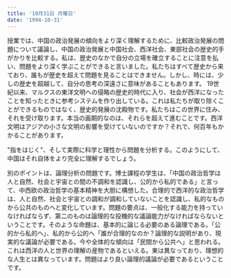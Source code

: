 ```yaml
---
title: '10月31日 月曜日'
date: '1994-10-31'
---
```


授業では、中国の政治発展の傾向をより深く理解するために、比較政治発展の問題について議論し、中国の政治発展と中国社会、西洋社会、東部社会の歴史的手がかりを比較する。私は、歴史のなかで自分の立場を確立することに注意を払い、問題をより深く学ぶことができると言いました。私たちはすべて歴史から来ており、誰もが歴史を超えて問題を見ることはできません。しかし、時には、少しの歴史を超越して、自分の思考の深遠さに意味があることもあります。 19世紀以来、マルクスの東洋文明への侵略の歴史的時代に入り、社会が西洋になったことを知ったときに参考システムを作り出している。これは私たちが取り除くことができるものではなく、歴史的発展の沈殿物です。私たちはこの世界に住み、それを受け取ります。本当の画期的なのは、それらを超えて進むことです。西洋文明はアジアの小さな文明の影響を受けていないのですか？それで、何百年もかかることがあります。

"指をはじく"、そして実際に科学と理性から問題を分析する。このようにして、中国はそれ自体をより完全に理解するでしょう。

別のポイントは、論理分析の問題です。博士課程の学生は、「中国の政治哲学は人と自然、社会と宇宙との間の不調和を認識し、公的から私的である」と言って、中西欧の政治哲学の基本精神を大胆に構想した。合理的で西洋的な政治哲学は、人と自然、社会と宇宙との調和が調和していないことを認識し、私的なものから公共のものへと変化しています。問題の要点は、一般化する能力を持っていなければならず、第二のものは論理的な投機的な議論能力がなければならないということです。そのような命題は、基本的に論じる必要のある論理である。「公的から私的へ」、私的から公的へ「誰が合理的なのか？論理的な説明があり、現実的な議論が必要である。今や全体的な傾向は「民間から公共へ」と思われる。これは西洋の人と世界の理解の産物であるといえる。東は異なっており、理想的な人生とは異なっています。問題はより良い論理的議論が必要であるということです。
